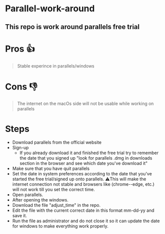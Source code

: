 # Parallel-work-around 
 ## This repo is work around parallels free trial 
# Pros 👍
  > Stable experince in parallels/windows 
# Cons 👎
  > The internet on the macOs side will not be usable while working on parallels
# Steps
 - Download parallels from the official website 
 - Sign-up  
   - If you already download it and finished the free trial try to remember the date that you signed up "look for parallels .dmg in downloads section in the browser and see which date you've download it"
 - Make sure that you have quit parallels 
 - Set the date in system preferences  according to the date that you've started the free trial/signed up onto parallels. ⚠️This will make the internet connection not stable and browsers like (chrome--edge, etc.) will not work till you set the correct time.
 - Open parallels.
 - After opening the windows.
 - Download the file "adjust_time" in the repo.
 - Edit the file with the current correct date in this format mm-dd-yy and save it.  
 - Run the file as administrator and do not close it so it can update the date for windows to make everything work properly.
